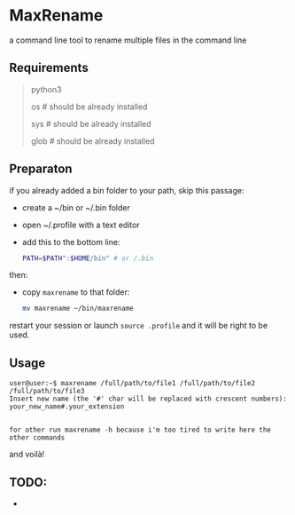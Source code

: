 # MaxRename

a command line tool to rename multiple files in the command line

## Requirements

> python3
> 
> os # should be already installed
> 
> sys # should be already installed
> 
> glob # should be already installed

## Preparaton

if you already added a bin folder to your path, skip this passage:

+ create a ~/bin or ~/.bin folder

+ open ~/.profile with a text editor

+ add this to the bottom line:
  
  ```bash
  PATH=$PATH":$HOME/bin" # or /.bin
  ```

then:

+ copy `maxrename` to that folder:
  
  ```bash
  mv maxrename ~/bin/maxrename
  ```

restart your session or launch ```source .profile``` and it will be right to be used.

## Usage

```
user@user:~$ maxrename /full/path/to/file1 /full/path/to/file2 /full/path/to/file3
Insert new name (the '#' char will be replaced with crescent numbers):
your_new_name#.your_extension


for other run maxrename -h because i'm too tired to write here the other commands
```

and voilà!

## TODO:

* 
